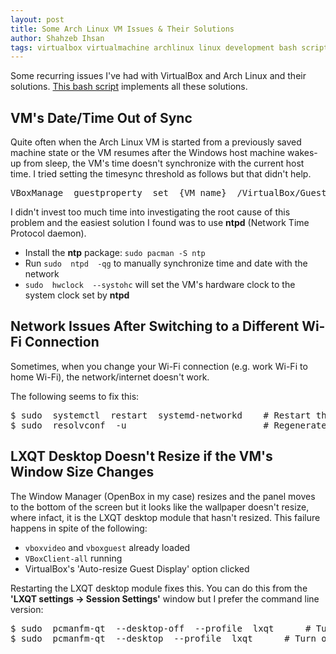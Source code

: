 ```yaml
---
layout: post
title: Some Arch Linux VM Issues & Their Solutions
author: Shahzeb Ihsan
tags: virtualbox virtualmachine archlinux linux development bash script
---
```


Some recurring issues I've had with VirtualBox and Arch Linux and their solutions. [This bash script](https://github.com/schaazzz/script_magic/blob/master/reset_settings.sh) implements all these solutions. <!--more-->

## VM's Date/Time Out of Sync

Quite often when the Arch Linux VM is started from a previously saved machine state or the VM resumes after the Windows host machine wakes-up from sleep, the VM's time doesn't synchronize with the current host time. I tried setting the timesync threshold as follows but that didn't help.

<pre>
VBoxManage  guestproperty  set  {VM name}  /VirtualBox/GuestAdd/VBoxService/timesync-set-threshold  {threshold}
</pre>

I didn't invest too much time into investigating the root cause of this problem and the easiest solution I found was to use __ntpd__ (Network Time Protocol daemon).

- Install the __ntp__ package: `sudo pacman -S ntp`
- Run `sudo  ntpd  -qg` to manually synchronize time and date with the network
- `sudo  hwclock  --systohc` will set the VM's hardware clock to the system clock set by __ntpd__

## Network Issues After Switching to a Different Wi-Fi Connection

Sometimes, when you change your Wi-Fi connection (e.g. work Wi-Fi to home Wi-Fi), the network/internet doesn't work.

The following seems to fix this:

<pre>
$ sudo  systemctl  restart  systemd-networkd    # Restart the network daemon
$ sudo  resolvconf  -u                          # Regenerate DNS configuration & inform all subscribers
</pre>

## LXQT Desktop Doesn't Resize if the VM's Window Size Changes

The Window Manager (OpenBox in my case) resizes and the panel moves to the bottom of the screen but it looks like the wallpaper doesn't resize, where infact, it is the LXQT desktop module that hasn't resized. This failure happens in spite of the following:

- `vboxvideo` and `vboxguest` already loaded
- `VBoxClient-all` running
- VirtualBox's 'Auto-resize Guest Display' option clicked

Restarting the LXQT desktop module fixes this. You can do this from the __'LXQT settings -> Session Settings'__ window but I prefer the command line version:

<pre>
$ sudo  pcmanfm-qt  --desktop-off  --profile  lxqt      # Turn off the desktop manager
$ sudo  pcmanfm-qt  --desktop  --profile  lxqt      # Turn off the desktop manager
</pre>
